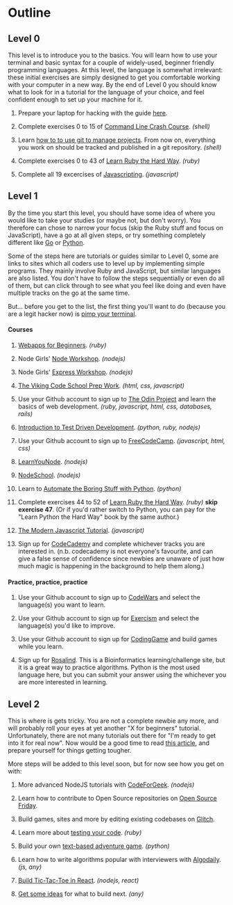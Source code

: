 # Outline

## Level 0
This level is to introduce you to the basics. You will learn how to use your
terminal and basic syntax for a couple of widely-used, beginner friendly programming languages.
At this level, the language is somewhat irrelevant: these initial exercises
are simply designed to get you comfortable working with your computer in a new
way. By the end of Level 0 you should know what to look for in a tutorial for
the language of your choice, and feel confident enough to set up your machine
for it.

1. Prepare your laptop for hacking with the guide [here](https://github.com/fouralarmfire/square-one/blob/master/machine-setup.md#mac-osx-setup).

1. Complete exercises 0 to 15 of [Command Line Crash Course](https://learnpythonthehardway.org/python3/appendixa.html). _(shell)_

1. Learn [how to to use git to manage projects](https://queenofdowntime.com/resources/tutorials/git). From now on, everything you work on should be tracked and published in a git repository. _(shell)_

1. Complete exercises 0 to 43 of [Learn Ruby the Hard Way](https://learnrubythehardway.org/book/). _(ruby)_

1. Complete all 19 excercises of [Javascripting](https://github.com/workshopper/javascripting#javascripting). _(javascript)_


## Level 1
By the time you start this level, you should have some idea of where you would
like to take your studies (or maybe not, but don't worry). You therefore can
chose to narrow your focus (skip the Ruby stuff and focus on JavaScript), have a
go at all given steps, or try something completely different like [Go](https://tour.golang.org/welcome/1)
or [Python](https://learncodethehardway.org/python/).

Some of the steps here are tutorials or guides similar to Level 0, some are
links to sites which all coders use to level up by implementing simple programs.
They mainly involve Ruby and JavaScript, but similar languages are also listed.
You don't have to follow the steps sequentially or even do all of them, but can
click through to see what you feel like doing and even have multiple tracks on
the go at the same time.

But... before you get to the list, the first thing you'll want to do (because
you are a legit hacker now) is [pimp your terminal](http://jilles.me/badassify-your-terminal-and-shell/).

#### Courses
1. [Webapps for Beginners](http://webapps-for-beginners.rubymonstas.org/index.html). _(ruby)_

1. Node Girls' [Node Workshop](https://github.com/node-girls/node-workshop/blob/master/README.md). _(nodejs)_

1. Node Girls' [Express Workshop](https://github.com/node-girls/express-workshop/blob/master/README.md). _(nodejs)_

1. [The Viking Code School Prep Work](http://www.vikingcodeschool.com/prep). _(html, css, javascript)_

1. Use your Github account to sign up to [The Odin Project](https://www.theodinproject.com/home) and learn the basics of web development. _(ruby, javascript, html, css, databases, rails)_

1. [Introduction to Test Driven Development](https://github.com/fouralarmfire/square-one/blob/master/tutorials/fizzbuzz-tdd.md#intro-to-test-driven-development-fizzbuzz). _(python, ruby, nodejs)_

1. Use your Github account to sign up to [FreeCodeCamp](https://www.freecodecamp.org/). _(javascript, html, css)_

1. [LearnYouNode](https://github.com/workshopper/learnyounode). _(nodejs)_

1. [NodeSchool](https://nodeschool.io/). _(nodejs)_

1. Learn to [Automate the Boring Stuff with Python](https://automatetheboringstuff.com/). _(python)_

1. Complete exercises 44 to 52 of [Learn Ruby the Hard Way](https://learnrubythehardway.org/book/). _(ruby)_ **skip exercise 47**. (Or if you'd rather switch to Python, you can pay for the "Learn Python the Hard Way" book by the same author.)

1. [The Modern Javascript Tutorial](https://javascript.info/). _(javascript)_

1. Sign up for [CodeCademy](https://www.codecademy.com/) and complete whichever
tracks you are interested in. (n.b. codecademy is not everyone's favourite, and can give
a false sense of confidence since newbies are unaware of just how much magic is
happening in the background to help them along.)

#### Practice, practice, practice

1. Use your Github account to sign up to [CodeWars](https://www.codewars.com/) and select
the language(s) you want to learn.

1. Use your Github account to sign up for [Exercism](http://exercism.io/) and select
the language(s) you'd like to improve.

1. Use your Github account to sign up for [CodingGame](https://www.codingame.com) and
build games while you learn.

1. Sign up for [Rosalind](http://rosalind.info/problems/locations/). This is
a Bioinformatics learning/challenge site, but it is a great way to practice
algorithms. Python is the most used language here, but you can submit your answer
using the whichever you are more interested in learning.


## Level 2
This is where is gets tricky. You are not a complete newbie any more, and will
probably roll your eyes at yet another "X for beginners" tutorial. Unfortunately,
there are not many tutorials out there for "I'm ready to get into it for real now".
Now would be a good time to read [this article](http://www.vikingcodeschool.com/posts/why-learning-to-code-is-so-damn-hard), and prepare yourself for things
getting tougher.

More steps will be added to this level soon, but for now see how you get on with:

1. More advanced NodeJS tutorials with [CodeForGeek](https://codeforgeek.com/category/nodejs/). _(nodejs)_

1. Learn how to contribute to Open Source repositories on [Open Source Friday](https://opensourcefriday.com/).

1. Build games, sites and more by editing existing codebases on [Glitch](https://glitch.com/).

1. Learn more about [testing your code](http://testing-for-beginners.rubymonstas.org/). _(ruby)_

1. Build your own [text-based adventure game](https://github.com/Callisto13/epacseon). _(python)_

1. Learn how to write algorithms popular with interviewers with [Algodaily](https://algodaily.com/challenges). _(js, any)_

1. [Build Tic-Tac-Toe in React](https://medium.com/front-end-weekly/how-to-build-simple-tic-tac-toe-game-with-react-54996ee14db2). _(nodejs, react)_

1. [Get some ideas](https://medium.com/@PurpleGreenLemon/10-coding-prompts-for-your-portfolio-4a5266d86ede) for what to build next. _(any)_
